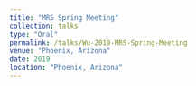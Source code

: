 ```yaml
---
title: "MRS Spring Meeting"
collection: talks
type: "Oral"
permalink: /talks/Wu-2019-MRS-Spring-Meeting
venue: "Phoenix, Arizona"
date: 2019
location: "Phoenix, Arizona"
---
```


